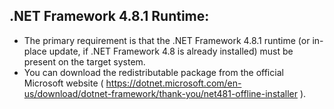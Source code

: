 

## .NET Framework 4.8.1 Runtime:

- The primary requirement is that the .NET Framework 4.8.1 runtime (or in-place update, if .NET Framework 4.8 is already installed) must be present on the target system.
- You can download the redistributable package from the official Microsoft website
( https://dotnet.microsoft.com/en-us/download/dotnet-framework/thank-you/net481-offline-installer ).

